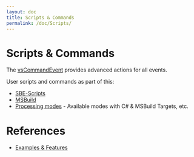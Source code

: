 ```yaml
---
layout: doc
title: Scripts & Commands
permalink: /doc/Scripts/
---
```


# Scripts & Commands

The [vsCommandEvent]({{site.lnkCur_VSPackage[2]}}) provides advanced actions for all events.

User scripts and commands as part of this:

* [SBE-Scripts](../Scripts/SBE-Scripts/)
* [MSBuild](../Scripts/MSBuild/)
* [Processing modes](../Modes/) - Available modes with C# & MSBuild Targets, etc.

# References

* [Examples & Features](../Examples/)